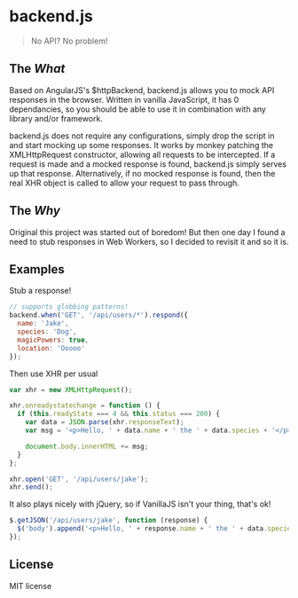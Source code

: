 # backend.js

> No API? No problem!

## The *What*

Based on AngularJS's $httpBackend, backend.js allows you to mock API responses 
in the browser. Written in vanilla JavaScript, it has 0 dependancies, so you 
should be able to use it in combination with any library and/or framework.

backend.js does not require any configurations, simply drop the script in and 
start mocking up some responses. It works by monkey patching the XMLHttpRequest 
constructor, allowing all requests to be intercepted. If a request is made and a 
mocked response is found, backend.js simply serves up that response. 
Alternatively, if no mocked response is found, then the real XHR object is 
called to allow your request to pass through.

## The *Why*

Original this project was started out of boredom! But then one day I found a need
to stub responses in Web Workers, so I decided to revisit it and so it is.

## Examples

Stub a response!

```javascript
// supports globbing patterns!
backend.when('GET', '/api/users/*').respond({
  name: 'Jake',
  species: 'Dog',
  magicPowers: true,
  location: 'Ooooo'
});
```

Then use XHR per usual

```javascript
var xhr = new XMLHttpRequest();

xhr.onreadystatechange = function () {
  if (this.readyState === 4 && this.status === 200) {
    var data = JSON.parse(xhr.responseText);
    var msg = '<p>Hello, ' + data.name + ' the ' + data.species + '</p>';

    document.body.innerHTML += msg;
  }
};

xhr.open('GET', '/api/users/jake');
xhr.send();
```

It also plays nicely with jQuery, so if VanillaJS isn't your thing, that's ok!

```javascript
$.getJSON('/api/users/jake', function (response) {
  $('body').append('<p>Hello, ' + response.name + ' the ' + data.species + '</p>');
});
```

## License

MIT license
